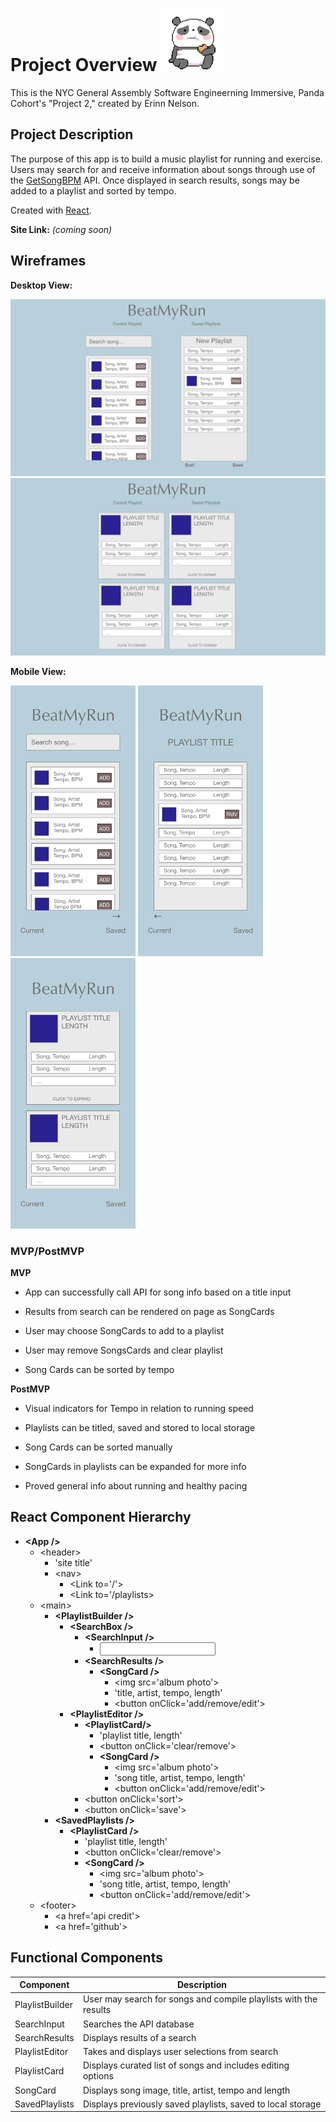 # Project Overview <img src="assets/panda.gif" alt="panda gif" width="100"/>

This is the NYC General Assembly Software Engineerning Immersive, Panda Cohort's "Project 2," created by Erinn Nelson.

## Project Description

The purpose of this app is to build a music playlist for running and exercise. Users may search for and receive information about songs through use of the [GetSongBPM](https://getsongbpm.com/api) API. Once displayed in search results, songs may be added to a playlist and sorted by tempo.

Created with [React](https://reactjs.org/).

**Site Link:** _(coming soon)_

## Wireframes

**Desktop View:**

<img src="wireframes/wf_dt1.png" alt="wireframe" width="606"/>
<img src="wireframes/wf_dt2.png" alt="mobile wireframe" width="606"/>

**Mobile View:**

<img src="wireframes/wf_mb1.png" alt="wireframe" width="200"/> <img src="wireframes/wf_mb2.png" alt="mobile wireframe" width="200"/> <img src="wireframes/wf_mb3.png" alt="mobile wireframe" width="200"/>

### MVP/PostMVP

**MVP**

* App can successfully call API for song info based on a title input

* Results from search can be rendered on page as SongCards

* User may choose SongCards to add to a playlist

* User may remove SongsCards and clear playlist

* Song Cards can be sorted by tempo

**PostMVP**

* Visual indicators for Tempo in relation to running speed

* Playlists can be titled, saved and stored to local storage 

* Song Cards can be sorted manually

* SongCards in playlists can be expanded for more info

* Proved general info about running and healthy pacing

## React Component Hierarchy

* **\<App />**
    * \<header>
        * 'site title'
        * \<nav>
          * \<Link to='/'>
          * \<Link to='/playlists>
    * \<main>
      * **\<PlaylistBuilder />**
        * **\<SearchBox />**
          * **\<SearchInput />**
            * <input type='text'>
          * **\<SearchResults />**
            * **\<SongCard />**
              * \<img src='album photo'>
              * 'title, artist, tempo, length'
              * \<button onClick='add/remove/edit'>
        * **\<PlaylistEditor />**
          * **\<PlaylistCard/>**
            * 'playlist title, length'
            * \<button onClick='clear/remove'>
            * **\<SongCard />**
              * \<img src='album photo'>
              * 'song title, artist, tempo, length'
              * \<button onClick='add/remove/edit'>
          * \<button onClick='sort'>
          * \<button onClick='save'>
      * **\<SavedPlaylists />**
        * **\<PlaylistCard />**
          * 'playlist title, length'
          * \<button onClick='clear/remove'>
          * **\<SongCard />**
            * \<img src='album photo'>
            * 'song title, artist, tempo, length'
            * \<button onClick='add/remove/edit'>
    * \<footer>
      * \<a href='api credit'>
      * \<a href='github'>

## Functional Components
 

| Component | Description | 
| --- | --- |  
| PlaylistBuilder | User may search for songs and compile playlists with the results | 
| SearchInput | Searches the API database | 
| SearchResults | Displays results of a search | 
| PlaylistEditor | Takes and displays user selections from search | 
| PlaylistCard | Displays curated list of songs and includes editing options | 
| SongCard | Displays song image, title, artist, tempo and length | 
| SavedPlaylists | Displays previously saved playlists, saved to local storage | 
